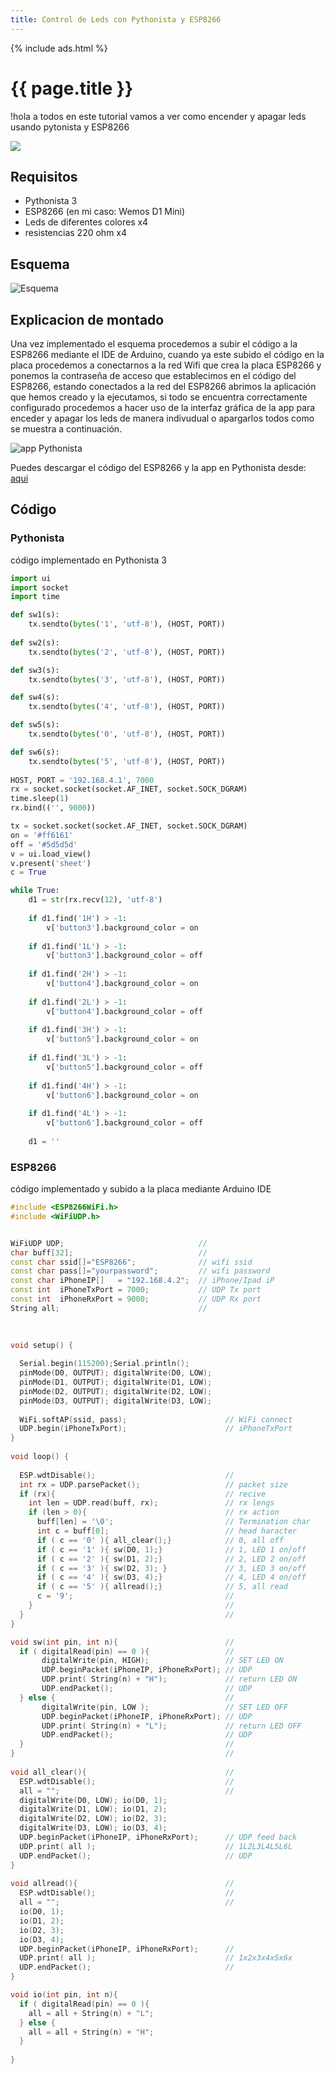 ```yaml
---
title: Control de Leds con Pythonista y ESP8266
---
```


{% include ads.html %}
# {{ page.title }}
!hola a todos en este tutorial vamos a ver como encender y apagar leds usando pytonista y ESP8266 

![](https://i.imgur.com/JOslN4a.jpg)

## Requisitos
- Pythonista 3
- ESP8266 (en mi caso: Wemos D1 Mini)
- Leds de diferentes colores x4
- resistencias 220 ohm x4

## Esquema

![Esquema](https://i.imgur.com/f12t6my.jpg)

## Explicacion de montado 

Una vez implementado el esquema procedemos a subir el código a la ESP8266 mediante el IDE de Arduino, cuando ya este subido el código en la placa procedemos a conectarnos a la red Wifi que crea la placa ESP8266 y ponemos la contraseña de acceso que establecimos en el código del ESP8266, estando conectados a la red del ESP8266 abrimos la aplicación que hemos creado y la ejecutamos, si todo se encuentra correctamente configurado procedemos a hacer uso de la interfaz gráfica de la app para enceder y apagar los leds de manera indivudual o apargarlos todos como se muestra a continuación.

![app Pythonista](https://i.imgur.com/3Dh2ry0.jpg)

Puedes descargar el código del ESP8266 y  la app en Pythonista desde: [aqui](http://corneey.com/wmGdTz)

## Código

### Pythonista

código implementado en Pythonista 3 

```python
import ui
import socket
import time

def sw1(s): 
	tx.sendto(bytes('1', 'utf-8'), (HOST, PORT))
	
def sw2(s): 
	tx.sendto(bytes('2', 'utf-8'), (HOST, PORT))

def sw3(s): 
	tx.sendto(bytes('3', 'utf-8'), (HOST, PORT))

def sw4(s): 
	tx.sendto(bytes('4', 'utf-8'), (HOST, PORT))

def sw5(s): 
	tx.sendto(bytes('0', 'utf-8'), (HOST, PORT))

def sw6(s): 
	tx.sendto(bytes('5', 'utf-8'), (HOST, PORT))
	
HOST, PORT = '192.168.4.1', 7000
rx = socket.socket(socket.AF_INET, socket.SOCK_DGRAM)
time.sleep(1)
rx.bind(('', 9000))

tx = socket.socket(socket.AF_INET, socket.SOCK_DGRAM)
on = '#ff6161'
off = '#5d5d5d'
v = ui.load_view()
v.present('sheet')
c = True

while True:
	d1 = str(rx.recv(12), 'utf-8')
	
	if d1.find('1H') > -1:
		v['button3'].background_color = on
		
	if d1.find('1L') > -1:
		v['button3'].background_color = off
	
	if d1.find('2H') > -1:
		v['button4'].background_color = on
		
	if d1.find('2L') > -1:
		v['button4'].background_color = off
	
	if d1.find('3H') > -1:
		v['button5'].background_color = on
		
	if d1.find('3L') > -1:
		v['button5'].background_color = off
		
	if d1.find('4H') > -1:
		v['button6'].background_color = on
		
	if d1.find('4L') > -1:
		v['button6'].background_color = off
		
	d1 = ''	
```
### ESP8266

código implementado y subido a la placa mediante Arduino IDE

```c++
#include <ESP8266WiFi.h>
#include <WiFiUDP.h>


WiFiUDP UDP;                              //
char buff[32];                            //
const char ssid[]="ESP8266";              // wifi ssid
const char pass[]="yourpassword";         // wifi password
const char iPhoneIP[]   = "192.168.4.2";  // iPhone/Ipad iP
const int  iPhoneTxPort = 7000;           // UDP Tx port
const int  iPhoneRxPort = 9000;           // UDP Rx port
String all;                               //
  

 
void setup() {
 
  Serial.begin(115200);Serial.println();      
  pinMode(D0, OUTPUT); digitalWrite(D0, LOW); 
  pinMode(D1, OUTPUT); digitalWrite(D1, LOW);  
  pinMode(D2, OUTPUT); digitalWrite(D2, LOW);  
  pinMode(D3, OUTPUT); digitalWrite(D3, LOW);  
 
  WiFi.softAP(ssid, pass);                      // WiFi connect
  UDP.begin(iPhoneTxPort);                      // iPhoneTxPort
}
 
void loop() {
 
  ESP.wdtDisable();                             //
  int rx = UDP.parsePacket();                   // packet size
  if (rx){                                      // recive
    int len = UDP.read(buff, rx);               // rx lengs
    if (len > 0){                               // rx action
      buff[len] = '\0';                         // Termination char
      int c = buff[0];                          // head haracter
      if ( c == '0' ){ all_clear();}            // 0, all off
      if ( c == '1' ){ sw(D0, 1);}              // 1, LED 1 on/off
      if ( c == '2' ){ sw(D1, 2);}              // 2, LED 2 on/off
      if ( c == '3' ){ sw(D2, 3); }             // 3, LED 3 on/off
      if ( c == '4' ){ sw(D3, 4);}              // 4, LED 4 on/off
      if ( c == '5' ){ allread();}              // 5, all read
      c = '9';                                  //
    }                                           //
  }                                             //
} 

void sw(int pin, int n){                        // 
  if ( digitalRead(pin) == 0 ){                 // 
       digitalWrite(pin, HIGH);                 // SET LED ON 
       UDP.beginPacket(iPhoneIP, iPhoneRxPort); // UDP
       UDP.print( String(n) + "H");             // return LED ON 
       UDP.endPacket();                         // UDP
  } else {                                      // 
       digitalWrite(pin, LOW );                 // SET LED OFF
       UDP.beginPacket(iPhoneIP, iPhoneRxPort); // UDP
       UDP.print( String(n) + "L");             // return LED OFF 
       UDP.endPacket();                         // UDP
  }                                             //
}                                               //
 
void all_clear(){                               // 
  ESP.wdtDisable();                             //
  all = "";                                     //
  digitalWrite(D0, LOW); io(D0, 1);  
  digitalWrite(D1, LOW); io(D1, 2); 
  digitalWrite(D2, LOW); io(D2, 3);           
  digitalWrite(D3, LOW); io(D3, 4);
  UDP.beginPacket(iPhoneIP, iPhoneRxPort);      // UDP feed back
  UDP.print( all );                             // 1L2L3L4L5L6L
  UDP.endPacket();                              // UDP
}
 
void allread(){                                 //
  ESP.wdtDisable();                             //
  all = "";                                     //
  io(D0, 1);
  io(D1, 2);
  io(D2, 3);
  io(D3, 4);
  UDP.beginPacket(iPhoneIP, iPhoneRxPort);      //
  UDP.print( all );                             // 1x2x3x4x5x6x
  UDP.endPacket();                              //
}    

void io(int pin, int n){
  if ( digitalRead(pin) == 0 ){                  
    all = all + String(n) + "L";
  } else {                                      
    all = all + String(n) + "H";
  }       
  
}

```




